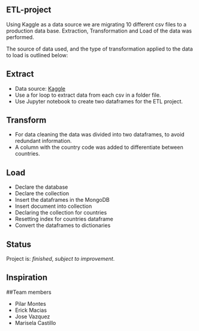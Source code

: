 ## ETL-project
Using Kaggle as a data source we are migrating 10 different csv files to a production data base. Extraction, Transformation and Load of the data was performed. 

The source of data used, and the type of transformation applied to the data to load is outlined below:


## Extract
* Data source: [Kaggle](https://www.kaggle.com/datasnaek/youtube-new)
* Use a for loop to extract data from each csv in a folder file.
* Use Jupyter notebook to create two dataframes for the ETL project.

## Transform
* For data cleaning the data was divided into two dataframes, to avoid redundant information. 
* A column with the country code was added to differentiate between countries. 

## Load
* Declare the database
* Declare the collection
* Insert the dataframes in the MongoDB
* Insert document into collection
* Declaring the collection for countries
* Resetting index for countries dataframe
* Convert the dataframes to dictionaries

## Status
Project is: _finished_, _subject to improvement_.

## Inspiration

##Team members
* Pilar Montes
* Erick Macias
* Jose Vazquez
* Marisela Castillo

